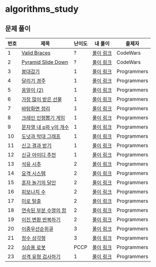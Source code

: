 # algorithms_study

## 문제 풀이

| 번호 | 제목                                                                                      | 난이도 | 내 풀이                                                                                  | 출제자      |
| ---- | ----------------------------------------------------------------------------------------- | ------ | ---------------------------------------------------------------------------------------- | ----------- |
| 1    | [Valid Braces](https://www.codewars.com/kata/5277c8a221e209d3f6000b56)                    | ?      | [풀이 링크](https://github.com/inde153/algorithms_study/tree/main/solutions/questions1)  | CodeWars    |
| 2    | [Pyramid Slide Down](https://www.codewars.com/kata/551f23362ff852e2ab000037)              | ?      | [풀이 링크](https://github.com/inde153/algorithms_study/tree/main/solutions/questions2)  | CodeWars    |
| 3    | [붕대감기](https://school.programmers.co.kr/learn/courses/30/lessons/250137)              | 1      | [풀이 링크](https://github.com/inde153/algorithms_study/tree/main/solutions/questions3)  | Programmers |
| 4    | [달리기 경주](https://school.programmers.co.kr/learn/courses/30/lessons/178871)           | 1      | [풀이 링크](https://github.com/inde153/algorithms_study/tree/main/solutions/questions4)  | Programmers |
| 5    | [옹알이 (2)](https://school.programmers.co.kr/learn/courses/30/lessons/133499)            | 1      | [풀이 링크](https://github.com/inde153/algorithms_study/tree/main/solutions/questions5)  | Programmers |
| 6    | [가장 많이 받은 선물](https://school.programmers.co.kr/learn/courses/30/lessons/258712)   | 1      | [풀이 링크](https://github.com/inde153/algorithms_study/tree/main/solutions/questions9)  | Programmers |
| 7    | [바탕화면 정리](https://school.programmers.co.kr/learn/courses/30/lessons/161990)         | 1      | [풀이 링크](https://github.com/inde153/algorithms_study/tree/main/solutions/questions12) | Programmers |
| 8    | [크레인 인형뽑기 게임](https://school.programmers.co.kr/learn/courses/30/lessons/64061)   | 1      | [풀이 링크](https://github.com/inde153/algorithms_study/tree/main/solutions/questions13) | Programmers |
| 9    | [문자열 내 p와 y의 개수](https://school.programmers.co.kr/learn/courses/30/lessons/12916) | 1      | [풀이 링크](https://github.com/inde153/algorithms_study/tree/main/solutions/questions18) | Programmers |
| 10   | [도넛과 막대 그래프](https://school.programmers.co.kr/learn/courses/30/lessons/258711)    | 1      | [풀이 링크](https://github.com/inde153/algorithms_study/tree/main/solutions/questions16) | Programmers |
| 11   | [신고 결과 받기](https://school.programmers.co.kr/learn/courses/30/lessons/92334)         | 1      | [풀이 링크](https://github.com/inde153/algorithms_study/tree/main/solutions/questions20) | Programmers |
| 12   | [신규 아이디 추천](https://school.programmers.co.kr/learn/courses/30/lessons/72410)       | 1      | [풀이 링크](https://github.com/inde153/algorithms_study/tree/main/solutions/questions21) | Programmers |
| 13   | [석유 시추](https://school.programmers.co.kr/learn/courses/30/lessons/250136)             | 2      | [풀이 링크](https://github.com/inde153/algorithms_study/tree/main/solutions/questions6)  | Programmers |
| 14   | [요격 시스템](https://school.programmers.co.kr/learn/courses/30/lessons/181188)           | 2      | [풀이 링크](https://github.com/inde153/algorithms_study/tree/main/solutions/questions7)  | Programmers |
| 15   | [혼자 놀기의 달인](https://school.programmers.co.kr/learn/courses/30/lessons/131130)      | 2      | [풀이 링크](https://github.com/inde153/algorithms_study/tree/main/solutions/questions8)  | Programmers |
| 16   | [피보나치 수](https://school.programmers.co.kr/learn/courses/30/lessons/12945)            | 2      | [풀이 링크](https://github.com/inde153/algorithms_study/tree/main/solutions/questions10) | Programmers |
| 17   | [미로 탈출](https://school.programmers.co.kr/learn/courses/30/lessons/159993)             | 2      | [풀이 링크](https://github.com/inde153/algorithms_study/tree/main/solutions/questions11) | Programmers |
| 18   | [연속된 부분 수열의 합](https://school.programmers.co.kr/learn/courses/30/lessons/178870) | 2      | [풀이 링크](https://github.com/inde153/algorithms_study/tree/main/solutions/questions15) | Programmers |
| 19   | [이진 변환 반복하기](https://school.programmers.co.kr/learn/courses/30/lessons/70129)     | 2      | [풀이 링크](https://github.com/inde153/algorithms_study/tree/main/solutions/questions19) | Programmers |
| 20   | [이중우선순위큐](https://school.programmers.co.kr/learn/courses/30/lessons/42628)         | 3      | [풀이 링크](https://github.com/inde153/algorithms_study/tree/main/solutions/questions14) | Programmers |
| 21   | [정수 삼각형](https://school.programmers.co.kr/learn/courses/30/lessons/43105)            | 3      | [풀이 링크](https://github.com/inde153/algorithms_study/tree/main/solutions/questions22) | Programmers |
| 22   | [실습용 로봇]()                                                                           | PCCP   | [풀이 링크](https://github.com/inde153/algorithms_study/tree/main/solutions/questions17) | Programmers |
| 23   | [성격 유형 검사하기](https://school.programmers.co.kr/learn/courses/30/lessons/118666)    | 1      | [풀이 링크](https://github.com/inde153/algorithms_study/tree/main/solutions/questions17) | Programmers |
